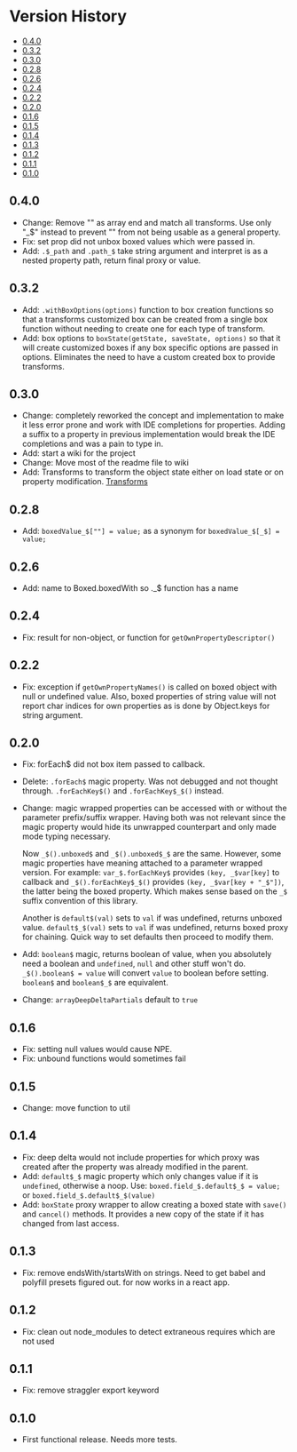 # Version History

[TOC]: # " "

- [0.4.0](#040)
- [0.3.2](#032)
- [0.3.0](#030)
- [0.2.8](#028)
- [0.2.6](#026)
- [0.2.4](#024)
- [0.2.2](#022)
- [0.2.0](#020)
- [0.1.6](#016)
- [0.1.5](#015)
- [0.1.4](#014)
- [0.1.3](#013)
- [0.1.2](#012)
- [0.1.1](#011)
- [0.1.0](#010)


## 0.4.0                   

* Change: Remove "" as array end and match all transforms. Use only "_$" instead to prevent ""
  from not being usable as a general property.
* Fix: set prop did not unbox boxed values which were passed in. 
* Add: `.$_path` and `.path_$` take string argument and interpret is as a nested property path,
  return final proxy or value.

## 0.3.2                   

* Add: `.withBoxOptions(options)` function to box creation functions so that a transforms
  customized box can be created from a single box function without needing to create one for
  each type of transform.
* Add: box options to `boxState(getState, saveState, options)` so that it will create customized
  boxes if any box specific options are passed in options. Eliminates the need to have a custom
  created box to provide transforms.

## 0.3.0                   

* Change: completely reworked the concept and implementation to make it less error prone and
  work with IDE completions for properties. Adding a suffix to a property in previous
  implementation would break the IDE completions and was a pain to type in.
* Add: start a wiki for the project
* Change: Move most of the readme file to wiki
* Add: Transforms to transform the object state either on load state or on property
  modification. [Transforms](https://github.com/vsch/boxed-immutable/wiki/Transforms)

## 0.2.8                   

* Add: `boxedValue_$[""] = value;` as a synonym for `boxedValue_$[_$] = value;`

## 0.2.6                   

* Add: name to Boxed.boxedWith so ._$ function has a name

## 0.2.4                   

* Fix: result for non-object, or function for `getOwnPropertyDescriptor()`

## 0.2.2                   

* Fix: exception if `getOwnPropertyNames()` is called on boxed object with null or undefined
  value. Also, boxed properties of string value will not report char indices for own properties
  as is done by Object.keys for string argument.

## 0.2.0                   

* Fix: forEach$ did not box item passed to callback.
* Delete: `.forEach$` magic property. Was not debugged and not thought through. `.forEachKey$()`
  and `.forEachKey$_$()` instead.

* Change: magic wrapped properties can be accessed with or without the parameter prefix/suffix
  wrapper. Having both was not relevant since the magic property would hide its unwrapped
  counterpart and only made mode typing necessary.

  Now `_$().unboxed$` and `_$().unboxed$_$` are the same. However, some magic properties have
  meaning attached to a parameter wrapped version. For example: `var_$.forEachKey$` provides
  `(key, _$var[key]` to callback and `_$().forEachKey$_$()` provides `(key, _$var[key + "_$"])`,
  the latter being the boxed property. Which makes sense based on the `_$` suffix convention of
  this library.

  Another is `default$(val)` sets to `val` if was undefined, returns unboxed value.
  `default$_$(val)` sets to `val` if was undefined, returns boxed proxy for chaining. Quick way
  to set defaults then proceed to modify them.

* Add: `boolean$` magic, returns boolean of value, when you absolutely need a boolean and
  `undefined`, `null` and other stuff won't do. `_$().boolean$ = value` will convert `value` to
  boolean before setting. `boolean$` and `boolean$_$` are equivalent.

* Change: `arrayDeepDeltaPartials` default to `true`

## 0.1.6                    

* Fix: setting null values would cause NPE.
* Fix: unbound functions would sometimes fail

## 0.1.5

* Change: move function to util

## 0.1.4

* Fix: deep delta would not include properties for which proxy was created after the property
  was already modified in the parent.
* Add: `default$_$` magic property which only changes value if it is `undefined`, otherwise a
  noop. Use: `boxed.field_$.default$_$ = value;` or `boxed.field_$.default$_$(value)`
* Add: `boxState` proxy wrapper to allow creating a boxed state with `save()` and `cancel()`
  methods. It provides a new copy of the state if it has changed from last access.

## 0.1.3

* Fix: remove endsWith/startsWith on strings. Need to get babel and polyfill presets figured
  out. for now works in a react app.

## 0.1.2

* Fix: clean out node_modules to detect extraneous requires which are not used

## 0.1.1

* Fix: remove straggler export keyword

## 0.1.0

* First functional release. Needs more tests.

